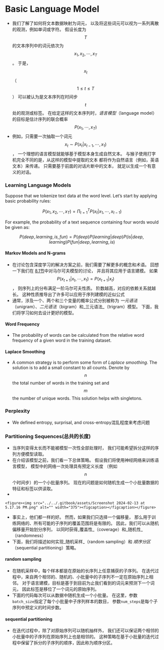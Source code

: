 # Basic Language Model

* &#x20;我们了解了如何将文本数据映射为词元， 以及将这些词元可以视为一系列离散的观测，例如单词或字符。 假设长度为$$T$$的文本序列中的词元依次为$$x_1,x_2, \cdots, x_T$$。 于是，$$x_t$$（$$1 \leq t \leq T$$） 可以被认为是文本序列在时间步$$t$$处的观测或标签。 在给定这样的文本序列时，_语言模型_（language model）的目标是估计序列的联合概率$$P(x_1, \cdots, x_T)$$
* 例如，只需要一次抽取一个词元$$x_t \sim P(x_t|x_{t-1},\cdots, x_1)$$， 一个理想的语言模型就能够基于模型本身生成自然文本。 与猴子使用打字机完全不同的是，从这样的模型中提取的文本 都将作为自然语言（例如，英语文本）来传递。 只需要基于前面的对话片断中的文本， 就足以生成一个有意义的对话。

### Learning Language Models

Suppose that we tokenize text data at the word level. Let’s start by applying basic probability rules:

$$P(x_1, x_2, \cdots, x_T) = \Pi_{t= 1}^{T} P(x_t |x_1, \cdots, x_{t-1})$$

For example, the probability of a text sequence containing four words would be given as:

$$P(deep, learning, is, fun) = P(deep)P(learning | deep) P(is| deep, learning) P(fun | deep, learning, is)$$

#### Markov Models and N-grams

* 在讨论包含深度学习的解决方案之前，我们需要了解更多的概念和术语。 回想一下我们在 [8.1节](https://zh.d2l.ai/chapter\_recurrent-neural-networks/sequence.html#sec-sequence)中对马尔可夫模型的讨论， 并且将其应用于语言建模。 如果$$P(x_{t+1} | x_{t} , \cdots, x_1) = P(x_{t+1}|x_t)$$， 则序列上的分布满足一阶马尔可夫性质。 阶数越高，对应的依赖关系就越长。 这种性质推导出了许多可以应用于序列建模的近似公式
* 通常，涉及一个、两个和三个变量的概率公式分别被称为 _一元语法_（unigram）、_二元语法_（bigram）和_三元语法_（trigram）模型。 下面，我们将学习如何去设计更好的模型。

#### Word Frequency

* The probability of words can be calculated from the relative word frequency of a given word in the training dataset.

#### Laplace Smoothing

* A common strategy is to perform some form of _Laplace smoothing_. The solution is to add a small constant to all counts. Denote by $$n$$ the total number of words in the training set and $$m$$ the number of unique words. This solution helps with singletons.

### Perplexity

* We defined entropy, surprisal, and cross-entropy混乱程度来考虑问题

### Partitioning Sequences(总共的长度)

* 当序列变得太长而不能被模型一次性全部处理时， 我们可能希望拆分这样的序列方便模型读取。
* 在介绍该模型之前，我们看一下总体策略。 假设我们将使用神经网络来训练语言模型， 模型中的网络一次处理具有预定义长度 （例如$$n$$个时间步）的一个小批量序列。 现在的问题是如何随机生成一个小批量数据的特征和标签以供读取。
*

    <figure><img src="../../.gitbook/assets/Screenshot 2024-02-13 at 5.17.16 PM.png" alt="" width="375"><figcaption></figcaption></figure>
* &#x20;事实上，他们都一样的好。 然而，如果我们只选择一个偏移量， 那么用于训练网络的、所有可能的子序列的覆盖范围将是有限的。 因此，我们可以从随机偏移量开始划分序列， 以同时获得_覆盖性_（coverage）和_随机性_（randomness）
* 下面，我们将描述如何实现_随机采样_（random sampling）和 _顺序分区_（sequential partitioning）策略。

#### random sampling

* 在随机采样中，每个样本都是在原始的长序列上任意捕获的子序列。 在迭代过程中，来自两个相邻的、随机的、小批量中的子序列不一定在原始序列上相邻。 对于语言建模，目标是基于到目前为止我们看到的词元来预测下一个词元， 因此标签是移位了一个词元的原始序列。
* 下面的代码每次可以从数据中随机生成一个小批量。 在这里，参数`batch_size`指定了每个小批量中子序列样本的数目， 参数`num_steps`是每个子序列中预定义的时间步数。

#### sequential partitioning

* 在迭代过程中，除了对原始序列可以随机抽样外， 我们还可以保证两个相邻的小批量中的子序列在原始序列上也是相邻的。 这种策略在基于小批量的迭代过程中保留了拆分的子序列的顺序，因此称为顺序分区。
